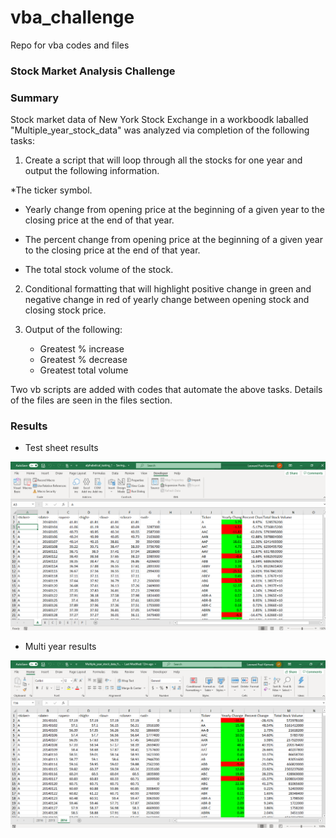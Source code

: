 # vba_challenge
Repo for vba codes and files

### Stock Market Analysis Challenge

### Summary

Stock market data of New York Stock Exchange in a workboodk laballed "Multiple_year_stock_data" was analyzed via completion of the following tasks:

 1. Create a script that will loop through all the stocks for one year and output the following information.

  *The ticker symbol.

  * Yearly change from opening price at the beginning of a given year to the closing price at the end of that year.

  * The percent change from opening price at the beginning of a given year to the closing price at the end of that year.

  * The total stock volume of the stock.

 2. Conditional formatting that will highlight positive change in green and negative change in red of yearly change between opening stock and closing stock price.
 
 3. Output of the following:
    * Greatest % increase
	* Greatest % decrease
	* Greatest total volume
 
 Two vb scripts are added with codes that automate the above tasks. Details of the files are seen in the files section.

### Results

* Test sheet results

![Screen shot of results on test sheet without the bonus](stock_market_analysis/singleyr.png)

* Multi year results

![Screen shot of results on test sheet without the bonus](stock_market_analysis/multiyr.png)



